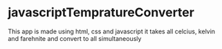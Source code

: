 # javascriptTempratureConverter
This app is made using html, css and javascript it takes all celcius, kelvin and farehnite and convert to all simultaneously
